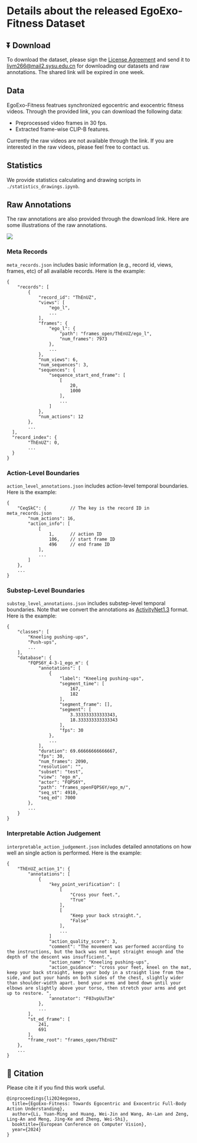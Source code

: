 # Details about the released EgoExo-Fitness Dataset

## ⏬ Download
To download the dataset, please sign the [License Agreement](../License_Agreement.pdf) and send it to liym266@mail2.sysu.edu.cn for downloading our datasets and raw annotations. The shared link will be expired in one week.

## Data 
EgoExo-Fitness featrues synchronized egocentric and exocentric fitness videos. Through the provided link, you can download the following data:
- Preprocessed video frames in 30 fps.
- Extracted frame-wise CLIP-B features.

Currently the raw videos are not available through the link. If you are interested in the raw videos, please feel free to contact us.

## Statistics
We provide statistics calculating and drawing scripts in `./statistics_drawings.ipynb`.

## Raw Annotations
The raw annotations are also provided through the download link. Here are some illustrations of the raw annotations.

 ![](../img/statistics.png)

### Meta Records
`meta_records.json` includes basic information (e.g., record id, views, frames, etc) of all available records. Here is the example:

```
{
    "records": [
        {
            "record_id": "ThEnUZ",
            "views": [
                "ego_l",
                ...
            ],
            "frames": {
                "ego_l": {
                    "path": "frames_open/ThEnUZ/ego_l",
                    "num_frames": 7973
                },
                ...
            },
            "num_views": 6,
            "num_sequences": 3,
            "sequences": {
                "sequence_start_end_frame": [
                    [
                        20,
                        1000
                    ],
                    ...
                ]
            },
            "num_actions": 12
        },
        ...
  ],
  "record_index": {
        "ThEnUZ": 0,
        ...
  }
}
```

### Action-Level Boundaries
`action_level_annotations.json` includes action-level temporal boundaries. Here is the example:
```
{
    "CeqSkC": {         // The key is the record ID in meta_records.json
        "num_actions": 16,
        "action_info": [
            [
                1,      // action ID
                106,    // start frame ID
                496     // end frame ID
            ],
            ...
        ]
    },
    ...
}
```

### Substep-Level Boundaries
`substep_level_annotations.json` includes substep-level temporal boundaries. Note that we convert the annotations as [ActivityNet1.3](https://uwmadison.app.box.com/s/aisdoymowukc99zoc7gpqegxbb4whikx) format. Here is the example:
```
{
    "classes": [
        "Kneeling pushing-ups",
        "Push-ups",
        ...
    ],
    "database": {
        "FQPS6Y_4-3-1_ego_m": {
            "annotations": [
                {
                    "label": "Kneeling pushing-ups",
                    "segment_time": [
                        167,
                        182
                    ],
                    "segment_frame": [],
                    "segment": [
                        3.333333333333343,
                        18.333333333333343
                    ],
                    "fps": 30
                },
                ...
            ],
            "duration": 69.66666666666667,
            "fps": 30,
            "num_frames": 2090,
            "resolution": "",
            "subset": "test",
            "view": "ego_m",
            "actor": "FQPS6Y",
            "path": "frames_openFQPS6Y/ego_m/",
            "seq_st": 4910,
            "seq_ed": 7000
        },
        ...
    }
}
```

### Interpretable Action Judgement
`interpretable_action_judgement.json` includes detailed annotations on how well an single action is performed. Here is the example:
```
{
    "ThEnUZ_action_1": {
        "annotations": [
            {
                "key_point_verification": [
                    [
                        "Cross your feet.",
                        "True"
                    ],
                    [
                        "Keep your back straight.",
                        "False"
                    ],
                    ...
                ]
                "action_quality_score": 3,
                "comment": "The movement was performed according to the instructions, but the back was not kept straight enough and the depth of the descent was insufficient.",
                "action_name": "Kneeling pushing-ups",
                "action_guidance": "cross your feet, kneel on the mat, keep your back straight, keep your body in a straight line from the side, and put your hands on both sides of the chest, slightly wider than shoulder-width apart. bend your arms and bend down until your elbows are slightly above your torso, then stretch your arms and get up to restore. ",
                "annotator": "F03vpUuT3e"
            },
            ...
        ],
        "st_ed_frame": [
            241,
            691
        ],
        "frame_root": "frames_open/ThEnUZ"
    },
    ...
}
```

## 📑 Citation
Please cite it if you find this work useful.
```
@inproceedings{li2024egoexo,
  title={EgoExo-Fitness: Towards Egocentric and Exocentric Full-Body Action Understanding},
  author={Li, Yuan-Ming and Huang, Wei-Jin and Wang, An-Lan and Zeng, Ling-An and Meng, Jing-Ke and Zheng, Wei-Shi},
  booktitle={European Conference on Computer Vision},
  year={2024}
}
```
